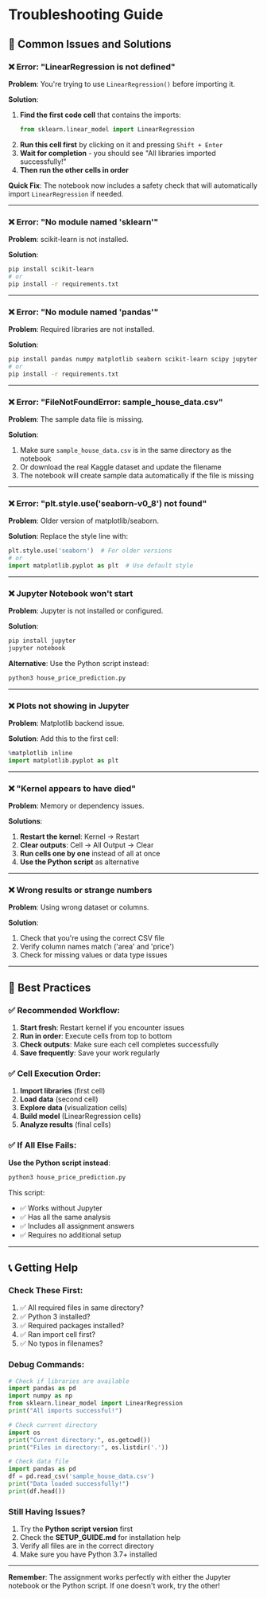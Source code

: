 # Troubleshooting Guide

## 🔧 Common Issues and Solutions

### ❌ Error: "LinearRegression is not defined"

**Problem**: You're trying to use `LinearRegression()` before importing it.

**Solution**:
1. **Find the first code cell** that contains the imports:
   ```python
   from sklearn.linear_model import LinearRegression
   ```
2. **Run this cell first** by clicking on it and pressing `Shift + Enter`
3. **Wait for completion** - you should see "All libraries imported successfully!"
4. **Then run the other cells in order**

**Quick Fix**: The notebook now includes a safety check that will automatically import `LinearRegression` if needed.

---

### ❌ Error: "No module named 'sklearn'"

**Problem**: scikit-learn is not installed.

**Solution**:
```bash
pip install scikit-learn
# or
pip install -r requirements.txt
```

---

### ❌ Error: "No module named 'pandas'"

**Problem**: Required libraries are not installed.

**Solution**:
```bash
pip install pandas numpy matplotlib seaborn scikit-learn scipy jupyter
# or
pip install -r requirements.txt
```

---

### ❌ Error: "FileNotFoundError: sample_house_data.csv"

**Problem**: The sample data file is missing.

**Solution**:
1. Make sure `sample_house_data.csv` is in the same directory as the notebook
2. Or download the real Kaggle dataset and update the filename
3. The notebook will create sample data automatically if the file is missing

---

### ❌ Error: "plt.style.use('seaborn-v0_8') not found"

**Problem**: Older version of matplotlib/seaborn.

**Solution**: Replace the style line with:
```python
plt.style.use('seaborn')  # For older versions
# or
import matplotlib.pyplot as plt  # Use default style
```

---

### ❌ Jupyter Notebook won't start

**Problem**: Jupyter is not installed or configured.

**Solution**:
```bash
pip install jupyter
jupyter notebook
```

**Alternative**: Use the Python script instead:
```bash
python3 house_price_prediction.py
```

---

### ❌ Plots not showing in Jupyter

**Problem**: Matplotlib backend issue.

**Solution**: Add this to the first cell:
```python
%matplotlib inline
import matplotlib.pyplot as plt
```

---

### ❌ "Kernel appears to have died"

**Problem**: Memory or dependency issues.

**Solutions**:
1. **Restart the kernel**: Kernel → Restart
2. **Clear outputs**: Cell → All Output → Clear
3. **Run cells one by one** instead of all at once
4. **Use the Python script** as alternative

---

### ❌ Wrong results or strange numbers

**Problem**: Using wrong dataset or columns.

**Solution**:
1. Check that you're using the correct CSV file
2. Verify column names match ('area' and 'price')
3. Check for missing values or data type issues

---

## 🚀 Best Practices

### ✅ Recommended Workflow:

1. **Start fresh**: Restart kernel if you encounter issues
2. **Run in order**: Execute cells from top to bottom
3. **Check outputs**: Make sure each cell completes successfully
4. **Save frequently**: Save your work regularly

### ✅ Cell Execution Order:

1. **Import libraries** (first cell)
2. **Load data** (second cell)
3. **Explore data** (visualization cells)
4. **Build model** (LinearRegression cells)
5. **Analyze results** (final cells)

### ✅ If All Else Fails:

**Use the Python script instead**:
```bash
python3 house_price_prediction.py
```

This script:
- ✅ Works without Jupyter
- ✅ Has all the same analysis
- ✅ Includes all assignment answers
- ✅ Requires no additional setup

---

## 📞 Getting Help

### Check These First:
1. ✅ All required files in same directory?
2. ✅ Python 3 installed?
3. ✅ Required packages installed?
4. ✅ Ran import cell first?
5. ✅ No typos in filenames?

### Debug Commands:
```python
# Check if libraries are available
import pandas as pd
import numpy as np
from sklearn.linear_model import LinearRegression
print("All imports successful!")

# Check current directory
import os
print("Current directory:", os.getcwd())
print("Files in directory:", os.listdir('.'))

# Check data file
import pandas as pd
df = pd.read_csv('sample_house_data.csv')
print("Data loaded successfully!")
print(df.head())
```

### Still Having Issues?
1. Try the **Python script version** first
2. Check the **SETUP_GUIDE.md** for installation help
3. Verify all files are in the correct directory
4. Make sure you have Python 3.7+ installed

---

**Remember**: The assignment works perfectly with either the Jupyter notebook or the Python script. If one doesn't work, try the other!
